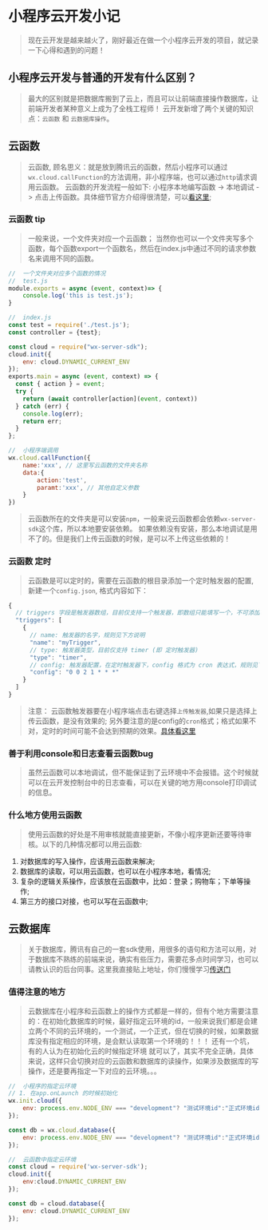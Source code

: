 # 小程序云开发小记

> 现在云开发是越来越火了，刚好最近在做一个小程序云开发的项目，就记录一下心得和遇到的问题！

## 小程序云开发与普通的开发有什么区别？
> 最大的区别就是把数据库搬到了云上，而且可以让前端直接操作数据库，让前端开发者某种意义上成为了全栈工程师！
> 云开发新增了两个关键的知识点：`云函数` 和 `云数据库操作`。

## 云函数
> 云函数, 顾名思义：就是放到腾讯云的函数，然后小程序可以通过`wx.cloud.callFunction`的方法调用，非小程序端，也可以通过`http`请求调用云函数。
> 云函数的开发流程一般如下: 小程序本地编写函数 -> 本地调试 -> 点击上传函数。具体细节官方介绍得很清楚，可以[看这里](https://developers.weixin.qq.com/miniprogram/dev/wxcloud/basis/quickstart.html);

### 云函数 tip
> 一般来说，一个文件夹对应一个云函数； 当然你也可以一个文件夹写多个函数，每个函数export一个函数名，然后在index.js中通过不同的请求参数名来调用不同的函数。
```js
//  一个文件夹对应多个函数的情况
//  test.js
module.exports = async (event, context)=> {
    console.log('this is test.js');
}

//  index.js
const test = require('./test.js');
const controller = {test};

const cloud = require("wx-server-sdk");
cloud.init({
	env: cloud.DYNAMIC_CURRENT_ENV
});
exports.main = async (event, context) => {
  const { action } = event;
  try {
    return (await controller[action](event, context))
  } catch (err) {
    console.log(err);
    return err;
  }
};

//  小程序端调用
wx.cloud.callFunction({
    name:'xxx', // 这里写云函数的文件夹名称
    data:{
        action:'test',
        paramt:'xxx', // 其他自定义参数
    }
})

```

> 云函数所在的文件夹是可以安装`npm`，一般来说云函数都会依赖`wx-server-sdk`这个库，所以本地要安装依赖。
> 如果依赖没有安装，那么本地调试是用不了的。但是我们上传云函数的时候，是可以不上传这些依赖的！

### 云函数 定时
> 云函数是可以定时的，需要在云函数的根目录添加一个定时触发器的配置,新建一个`config.json`, 格式内容如下：
```js
{
  // triggers 字段是触发器数组，目前仅支持一个触发器，即数组只能填写一个，不可添加多个
  "triggers": [
    {
      // name: 触发器的名字，规则见下方说明
      "name": "myTrigger",
      // type: 触发器类型，目前仅支持 timer (即 定时触发器)
      "type": "timer",
      // config: 触发器配置，在定时触发器下，config 格式为 cron 表达式，规则见下方说明
      "config": "0 0 2 1 * * *"
    }
  ]
}

```
> 注意： 云函数触发器要在小程序端点击右键选择`上传触发器`,如果只是选择上传云函数，是没有效果的; 另外要注意的是config的`cron`格式；格式如果不对，定时的时间可能不会达到预期的效果。[具体看这里](https://developers.weixin.qq.com/miniprogram/dev/wxcloud/guide/functions/triggers.html)

### 善于利用console和日志查看云函数bug
> 虽然云函数可以本地调试，但不能保证到了云环境中不会报错。这个时候就可以在云开发控制台中的日志查看，可以在关键的地方用console打印调试的信息。

### 什么地方使用云函数
> 使用云函数的好处是不用审核就能直接更新，不像小程序更新还要等待审核。以下的几种情况都可以用云函数:
1. 对数据库的写入操作，应该用云函数来解决;
2. 数据库的读取，可以用云函数，也可以在小程序本地，看情况;
3. 复杂的逻辑关系操作，应该放在云函数中，比如：登录；购物车；下单等操作;
4. 第三方的接口对接，也可以写在云函数中;

## 云数据库
> 关于数据库，腾讯有自己的一套sdk使用，用很多的语句和方法可以用，对于数据库不熟练的前端来说，确实有些压力，需要花多点时间学习，也可以请教认识的后台同事。这里我直接贴上地址，你们慢慢学习[传送门](https://developers.weixin.qq.com/miniprogram/dev/wxcloud/guide/database/init.html)

### 值得注意的地方
> 云数据库在小程序和云函数上的操作方式都是一样的，但有个地方需要注意的：在初始化数据库的时候，最好指定云环境的id，一般来说我们都是会建立两个不同的云环境的，一个测试，一个正式，但在切换的时候，如果数据库没有指定相应的环境，是会默认读取第一个环境的！！！
> 还有一个坑，有的人认为在初始化云的时候指定环境 就可以了，其实不完全正确，具体来说，这样只会切换对应的云函数和数据库的读操作，如果涉及数据库的写操作，还是要再指定一下对应的云环境。。。
```js
//  小程序的指定云环境
// 1. 在app.onLaunch 的时候初始化
wx.init.cloud({
    env: process.env.NODE_ENV === "development"? "测试环境id":"正式环境id"
});

const db = wx.cloud.database({
    env: process.env.NODE_ENV === "development"? "测试环境id":"正式环境id"
});

//  云函数中指定云环境
const cloud = require('wx-server-sdk');
cloud.init({
	env:cloud.DYNAMIC_CURRENT_ENV
});

const db = cloud.database({
    env: cloud.DYNAMIC_CURRENT_ENV
});

```
